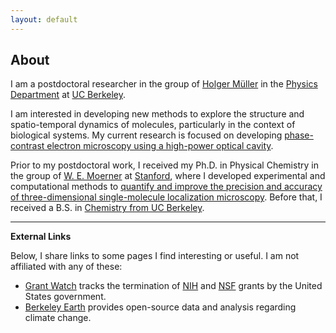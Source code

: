```yaml
---
layout: default
---
```


## About

I am a postdoctoral researcher in the group of <a href="http://matterwave.physics.berkeley.edu/" target="_blank">Holger Müller</a> in the <a href="https://physics.berkeley.edu/" target="_blank">Physics Department</a> at <a href="https://www.berkeley.edu/" target="_blank">UC Berkeley</a>.

I am interested in developing new methods to explore the structure and spatio-temporal dynamics of molecules, particularly in the context of biological systems. My current research is focused on developing <a href="https://matterwave.physics.berkeley.edu/phase-contrast-electron-microscopy" target="_blank">phase-contrast electron microscopy using a high-power optical cavity</a>.

Prior to my postdoctoral work, I received my Ph.D. in Physical Chemistry in the group of <a href="https://web.stanford.edu/group/moerner/" target="_blank">W. E. Moerner</a> at <a href="https://chemistry.stanford.edu" target="_blank">Stanford</a>, where I developed experimental and computational methods to <a href="https://searchworks.stanford.edu/view/13676745" target="_blank">quantify and improve the precision and accuracy of three-dimensional single-molecule localization microscopy</a>. Before that, I received a B.S. in <a href="https://chemistry.berkeley.edu/home" target="_blank">Chemistry from UC Berkeley</a>.

----

**External Links**

Below, I share links to some pages I find interesting or useful. I am not affiliated with any of these:
* <a href="https://grant-watch.us/" target="_blank">Grant Watch</a> tracks the termination of <a href="https://grant-watch.us/nih-data.html" target="_blank">NIH</a> and <a href="https://grant-watch.us/nsf-data.html" target="_blank">NSF</a> grants by the United States government.
* <a href="https://berkeleyearth.org/" target="_blank">Berkeley Earth</a> provides open-source data and analysis regarding climate change.